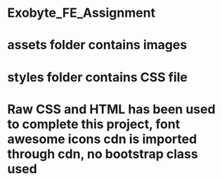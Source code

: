 # Exobyte_FE_Assignment
# assets folder contains images
# styles folder contains CSS file
# Raw CSS and HTML has been used to complete this project, font awesome icons cdn is imported through cdn, no bootstrap class used 
